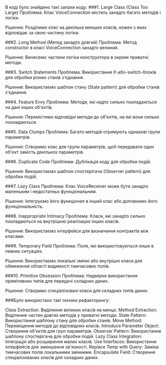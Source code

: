 В коді було знайдено такі запахи коду:
###1. Large Class (Class Too Large)
Проблема: Клас VoiceConnection містить занадто багато методів і логіки.

Рішення: Розділимо клас на декілька менших класів, кожен з яких відповідає за свою частину логіки.

###2. Long Method (Метод занадто довгий)
Проблема: Метод constructor в класі VoiceConnection занадто великий.

Рішення: Винесемо частини логіки конструктора в окремі приватні методи.

###3. Switch Statements
Проблема: Використання if-або-switch-блоків для обробки різних станів з'єднання.

Рішення: Використаємо шаблон стану (State pattern) для обробки станів з'єднання.

###4. Feature Envy
Проблема: Методи, які надто сильно покладаються на дані інших об'єктів.

Рішення: Перемістимо відповідні методи до об'єктів, на які вони сильно покладаються.

###5. Data Clumps
Проблема: Багато методів отримують однакові групи параметрів.

Рішення: Створимо клас для групи параметрів, щоб передавати один об'єкт замість декількох параметрів.

###6. Duplicate Code
Проблема: Дублікація коду для обробки подій.

Рішення: Використаємо шаблон спостерігача (Observer pattern) для обробки подій.

###7. Lazy Class
Проблема: Клас VoiceReceiver може бути занадто маленьким і недостатньо функціональним.

Рішення: Інтегруємо його функціонал в інший клас або доповнимо його функціональність.

###8. Inappropriate Intimacy
Проблема: Класи, які занадто сильно покладаються на внутрішню реалізацію інших класів.

Рішення: Використаємо інтерфейси для визначення контрактів між класами.

###9. Temporary Field
Проблема: Поля, які використовуються лише в певних ситуаціях.

Рішення: Використаємо локальні змінні або внутрішні класи для обмеження області видимості тимчасових полів.

###10. Primitive Obsession
Проблема: Надмірне використання примітивних типів для передачі складних даних.

Рішення: Створимо спеціалізовані класи для складних типів даних.


###Було використано такі техніки рефакторингу:

Class Extraction: Виділення великих класів на менші.
Method Extraction: Виділення частин довгих методів у приватні методи.
State Pattern: Використання шаблону стану для обробки станів.
Move Method: Переміщення методів до відповідних класів.
Introduce Parameter Object: Створення об'єктів для груп параметрів.
Observer Pattern: Використання шаблону спостерігача для обробки подій.
Lazy Class Integration: Інтеграція або розширення малих класів.
Use Interfaces: Використання інтерфейсів для зменшення зв'язності.
Replace Temp with Query: Заміна тимчасових полів локальними змінними.
Encapsulate Field: Створення спеціалізованих класів для складних даних.
